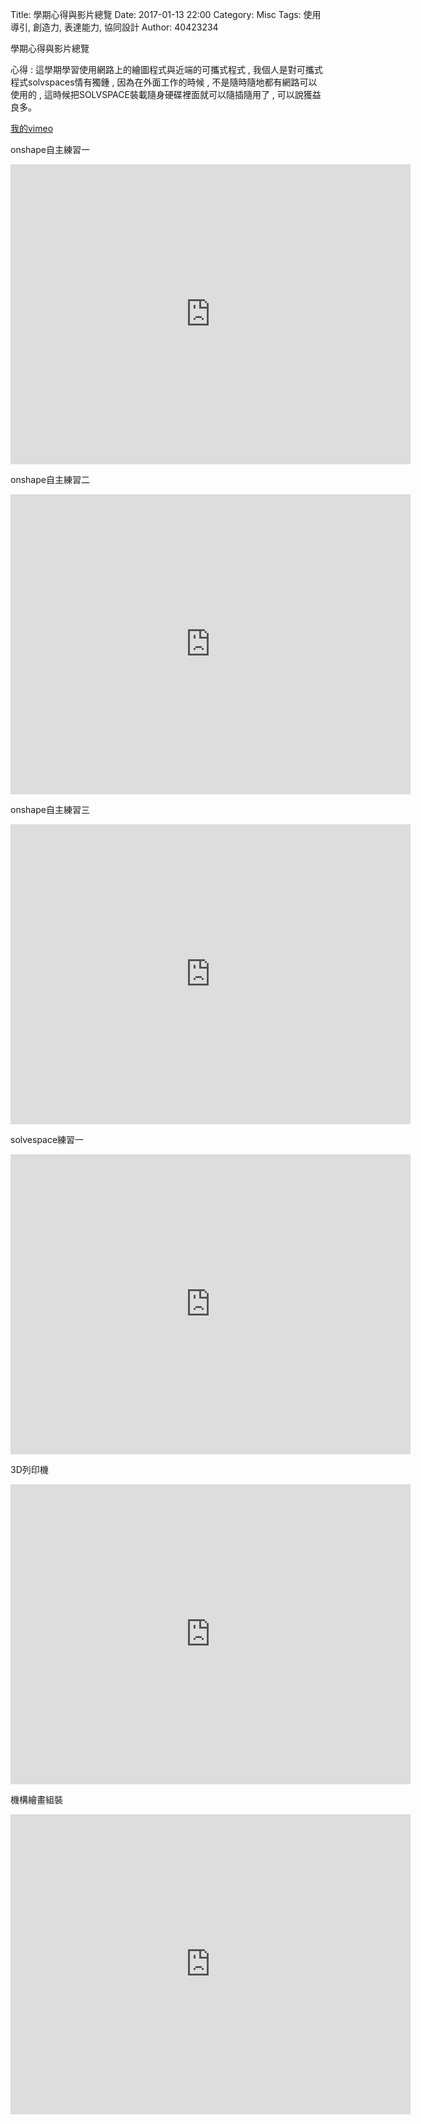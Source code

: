 Title: 學期心得與影片總覽
Date: 2017-01-13 22:00
Category: Misc
Tags: 使用導引, 創造力, 表達能力, 協同設計
Author: 40423234

<p>學期心得與影片總覽<p>

<!-- PELICAN_END_SUMMARY -->


<p>心得 : 這學期學習使用網路上的繪圖程式與近端的可攜式程式 , 我個人是對可攜式程式solvspaces情有獨鍾 , 因為在外面工作的時候 , 不是隨時隨地都有網路可以使用的 , 這時候把SOLVSPACE裝載隨身硬碟裡面就可以隨插隨用了 , 可以說獲益良多。<p>



<p><a href="https://vimeo.com/user61279825">我的vimeo</a></p>

<p><p>



<p>onshape自主練習一<p>

<p><iframe src="https://player.vimeo.com/video/199468843" width="640" height="480" frameborder="0" webkitallowfullscreen mozallowfullscreen allowfullscreen></iframe><p>

<p>onshape自主練習二<p>


<p><iframe src="https://player.vimeo.com/video/199470221" width="640" height="480" frameborder="0" webkitallowfullscreen mozallowfullscreen allowfullscreen></iframe><p>


<p>onshape自主練習三<p>

<p><iframe src="https://player.vimeo.com/video/199471569" width="640" height="480" frameborder="0" webkitallowfullscreen mozallowfullscreen allowfullscreen></iframe><p>


<p>solvespace練習一<p>

<p><iframe src="https://player.vimeo.com/video/198602849" width="640" height="480" frameborder="0" webkitallowfullscreen mozallowfullscreen allowfullscreen></iframe><p>


<p>3D列印機<p>


<p><iframe src="https://player.vimeo.com/video/198601865" width="640" height="480" frameborder="0" webkitallowfullscreen mozallowfullscreen allowfullscreen></iframe><p>

<p>機構繪畫組裝<p>

<p><iframe src="https://player.vimeo.com/video/198587629" width="640" height="480" frameborder="0" webkitallowfullscreen mozallowfullscreen allowfullscreen></iframe><p>



